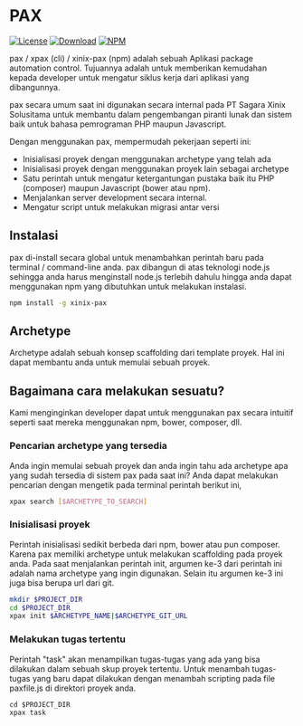 PAX
===

[![License](http://img.shields.io/npm/l/xinix-pax.svg?style=flat-square)](https://github.com/xinix-technology/pax/blob/master/LICENSE)
[![Download](http://img.shields.io/npm/dm/xinix-pax.svg?style=flat-square)](https://github.com/xinix-technology/pax)
[![NPM](http://img.shields.io/npm/v/xinix-pax.svg?style=flat-square)](https://github.com/xinix-technology/pax)

pax / xpax (cli) / xinix-pax (npm) adalah sebuah Aplikasi package automation control. Tujuannya adalah untuk memberikan kemudahan kepada developer untuk mengatur siklus kerja dari aplikasi yang dibangunnya.

pax secara umum saat ini digunakan secara internal pada PT Sagara Xinix Solusitama untuk membantu dalam pengembangan piranti lunak dan sistem baik untuk bahasa pemrograman PHP maupun Javascript.

Dengan menggunakan pax, mempermudah pekerjaan seperti ini:

- Inisialisasi proyek dengan menggunakan archetype yang telah ada
- Inisialisasi proyek dengan menggunakan proyek lain sebagai archetype
- Satu perintah untuk mengatur ketergantungan pustaka baik itu PHP (composer) maupun Javascript (bower atau npm).
- Menjalankan server development secara internal.
- Mengatur script untuk melakukan migrasi antar versi

## Instalasi

pax di-install secara global untuk menambahkan perintah baru pada terminal / command-line anda. pax dibangun di atas teknologi node.js sehingga anda harus menginstall node.js terlebih dahulu hingga anda dapat menggunakan npm yang dibutuhkan untuk melakukan instalasi.

```bash
npm install -g xinix-pax
```

## Archetype

Archetype adalah sebuah konsep scaffolding dari template proyek. Hal ini dapat membantu anda untuk memulai sebuah proyek.

## Bagaimana cara melakukan sesuatu?

Kami menginginkan developer dapat untuk menggunakan pax secara intuitif seperti saat mereka menggunakan npm, bower, composer, dll.

### Pencarian archetype yang tersedia

Anda ingin memulai sebuah proyek dan anda ingin tahu ada archetype apa yang sudah tersedia di sistem pax pada saat ini? Anda dapat melakukan pencarian dengan mengetik pada terminal perintah berikut ini,

```bash
xpax search [$ARCHETYPE_TO_SEARCH]
```

### Inisialisasi proyek

Perintah inisialisasi sedikit berbeda dari npm, bower atau pun composer. Karena pax memiliki archetype untuk melakukan scaffolding pada proyek anda. Pada saat menjalankan perintah init, argumen ke-3 dari perintah ini adalah nama archetype yang ingin digunakan. Selain itu argumen ke-3 ini juga bisa berupa url dari git.

```bash
mkdir $PROJECT_DIR
cd $PROJECT_DIR
xpax init $ARCHETYPE_NAME|$ARCHETYPE_GIT_URL
```

### Melakukan tugas tertentu

Perintah "task" akan menampilkan tugas-tugas yang ada yang bisa dilakukan dalam sebuah skup proyek tertentu. Untuk menambah tugas-tugas yang baru dapat dilakukan dengan menambah scripting pada file paxfile.js di direktori proyek anda.

```
cd $PROJECT_DIR
xpax task
```
